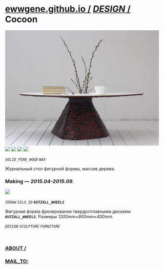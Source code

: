 ﻿
# [ewwgene.github.io /](https://ewwgene.github.io/) [_DESIGN_ /](https://ewwgene.github.io/DESIGN) Cocoon

[![Cocoon](/100.jpg)](https://ewwgene.github.io/Cocoon/Carousel)<br> <a id="101" href="https://ewwgene.github.io/Cocoon/Carousel/#101"><img src="https://ewwgene.github.io/Cocoon/101.jpg" height="66"></a> <a id="102" href="https://ewwgene.github.io/Cocoon/Carousel/#102"><img src="https://ewwgene.github.io/Cocoon/102.jpg" height="66"></a> <a id="110" href="https://ewwgene.github.io/Cocoon/Carousel/#110"><img src="https://ewwgene.github.io/Cocoon/110.jpg" height="66"></a> <a id="111" href="https://ewwgene.github.io/Cocoon/Carousel/#111"><img src="https://ewwgene.github.io/Cocoon/111.jpg" height="66"></a> <a id="text">&#160;</a>

_`SOLID_PINE_WOOD`_ _`WAX`_ 

Журнальный стол фигурной формы, массив дерева.

### Making — _2015.04-2015.09._
<a id="200m" href="https://ewwgene.github.io/Cocoon/Carousel/#200m"><img src="https://ewwgene.github.io/Cocoon/Making/200.jpg" height="66"></a>  

_`IDRAW`_ _`SILO_3D`_  _**`KUTZALL_WHEELS`**_ 

Фигурная форма фрезерованна твердосплавными дисками  _**`KUTZALL_WHEELS`**_. Размеры _1200mm&times;900mm&times;400mm_.



_`DESIGN`_ _`SCULPTURE`_ _`FURNITURE`_ 

<br> 

### [ABOUT /](https://ewwgene.github.io/ABOUT)
### [MAIL_TO:](mailto:r0cam@me.com)